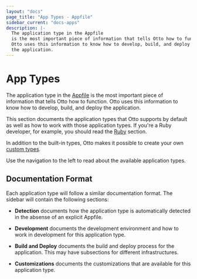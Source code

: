 ```yaml
---
layout: "docs"
page_title: "App Types - Appfile"
sidebar_current: "docs-apps"
description: |-
  The application type in the Appfile
  is the most important piece of information that tells Otto how to function.
  Otto uses this information to know how to develop, build, and deploy
  the application.
---
```


# App Types

The application type in the [Appfile](/docs/concepts/appfile.html)
is the most important piece of information that tells Otto how to function.
Otto uses this information to know how to develop, build, and deploy
the application.

This section documents the application types that Otto supports by default
as well as how to work with those application types. If you're a Ruby
developer, for example, you should read the [Ruby](/docs/apps/ruby/index.html)
section.

In addition to the built-in types, Otto makes it possible to create your
own [custom types](/docs/apps/custom).

Use the navigation to the left to read about the available application types.

## Documentation Format

Each application type will follow a similar documentation format. The sidebar
will contain the following sections:

  * **Detection** documents how the application type is automatically
    detected in the absense of an explicit Appfile.

  * **Development** documents the development environment and how to work
    in development for this application type.

  * **Build and Deploy** documents the build and deploy process for
    the application. This may have subsections for different infrastructures.

  * **Customizations** documents the customizations that are available
    for this application type.
